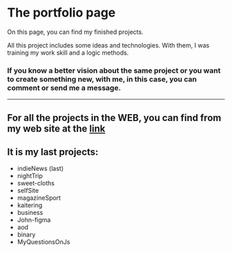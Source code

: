 # The portfolio page

On this page, you can find my finished projects. 

All this project includes some ideas and technologies. With them, I was training my work skill and a logic methods.

### If you know a better vision about the same project or you want to create something new, with me, in this case, you can comment or send me a message.
---
For all the projects in the WEB, you can find from my web site at the [link](https://tesei.github.io/sites/selfSite/index.html)
---

## It is my last projects:

- indieNews (last)
- nightTrip
- sweet-cloths
- selfSite
- magazineSport
- kaitering
- business
- John-figma
- aod
- binary
- MyQuestionsOnJs